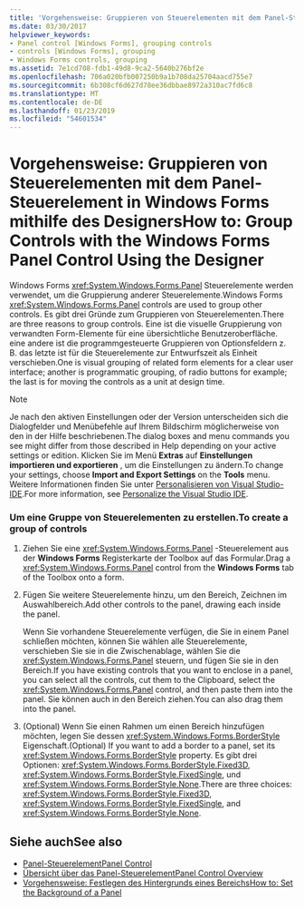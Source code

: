 ```yaml
---
title: 'Vorgehensweise: Gruppieren von Steuerelementen mit dem Panel-Steuerelement in Windows Forms mithilfe des Designers'
ms.date: 03/30/2017
helpviewer_keywords:
- Panel control [Windows Forms], grouping controls
- controls [Windows Forms], grouping
- Windows Forms controls, grouping
ms.assetid: 7e1cd708-fdb1-49d8-9ca2-5640b276bf2e
ms.openlocfilehash: 706a020bfb007250b9a1b708da25704aacd755e7
ms.sourcegitcommit: 6b308cf6d627d78ee36dbbae8972a310ac7fd6c8
ms.translationtype: MT
ms.contentlocale: de-DE
ms.lasthandoff: 01/23/2019
ms.locfileid: "54601534"
---
```

# <a name="how-to-group-controls-with-the-windows-forms-panel-control-using-the-designer"></a><span data-ttu-id="baebb-102">Vorgehensweise: Gruppieren von Steuerelementen mit dem Panel-Steuerelement in Windows Forms mithilfe des Designers</span><span class="sxs-lookup"><span data-stu-id="baebb-102">How to: Group Controls with the Windows Forms Panel Control Using the Designer</span></span>
<span data-ttu-id="baebb-103">Windows Forms <xref:System.Windows.Forms.Panel> Steuerelemente werden verwendet, um die Gruppierung anderer Steuerelemente.</span><span class="sxs-lookup"><span data-stu-id="baebb-103">Windows Forms <xref:System.Windows.Forms.Panel> controls are used to group other controls.</span></span> <span data-ttu-id="baebb-104">Es gibt drei Gründe zum Gruppieren von Steuerelementen.</span><span class="sxs-lookup"><span data-stu-id="baebb-104">There are three reasons to group controls.</span></span> <span data-ttu-id="baebb-105">Eine ist die visuelle Gruppierung von verwandten Form-Elemente für eine übersichtliche Benutzeroberfläche. eine andere ist die programmgesteuerte Gruppieren von Optionsfeldern z. B. das letzte ist für die Steuerelemente zur Entwurfszeit als Einheit verschieben.</span><span class="sxs-lookup"><span data-stu-id="baebb-105">One is visual grouping of related form elements for a clear user interface; another is programmatic grouping, of radio buttons for example; the last is for moving the controls as a unit at design time.</span></span>  
  
> [!NOTE]
>  <span data-ttu-id="baebb-106">Je nach den aktiven Einstellungen oder der Version unterscheiden sich die Dialogfelder und Menübefehle auf Ihrem Bildschirm möglicherweise von den in der Hilfe beschriebenen.</span><span class="sxs-lookup"><span data-stu-id="baebb-106">The dialog boxes and menu commands you see might differ from those described in Help depending on your active settings or edition.</span></span> <span data-ttu-id="baebb-107">Klicken Sie im Menü **Extras** auf **Einstellungen importieren und exportieren** , um die Einstellungen zu ändern.</span><span class="sxs-lookup"><span data-stu-id="baebb-107">To change your settings, choose **Import and Export Settings** on the **Tools** menu.</span></span> <span data-ttu-id="baebb-108">Weitere Informationen finden Sie unter [Personalisieren von Visual Studio-IDE](/visualstudio/ide/personalizing-the-visual-studio-ide).</span><span class="sxs-lookup"><span data-stu-id="baebb-108">For more information, see [Personalize the Visual Studio IDE](/visualstudio/ide/personalizing-the-visual-studio-ide).</span></span>  
  
### <a name="to-create-a-group-of-controls"></a><span data-ttu-id="baebb-109">Um eine Gruppe von Steuerelementen zu erstellen.</span><span class="sxs-lookup"><span data-stu-id="baebb-109">To create a group of controls</span></span>  
  
1.  <span data-ttu-id="baebb-110">Ziehen Sie eine <xref:System.Windows.Forms.Panel> -Steuerelement aus der **Windows Forms** Registerkarte der Toolbox auf das Formular.</span><span class="sxs-lookup"><span data-stu-id="baebb-110">Drag a <xref:System.Windows.Forms.Panel> control from the **Windows Forms** tab of the Toolbox onto a form.</span></span>  
  
2.  <span data-ttu-id="baebb-111">Fügen Sie weitere Steuerelemente hinzu, um den Bereich, Zeichnen im Auswahlbereich.</span><span class="sxs-lookup"><span data-stu-id="baebb-111">Add other controls to the panel, drawing each inside the panel.</span></span>  
  
     <span data-ttu-id="baebb-112">Wenn Sie vorhandene Steuerelemente verfügen, die Sie in einem Panel schließen möchten, können Sie wählen alle Steuerelemente, verschieben Sie sie in die Zwischenablage, wählen Sie die <xref:System.Windows.Forms.Panel> steuern, und fügen Sie sie in den Bereich.</span><span class="sxs-lookup"><span data-stu-id="baebb-112">If you have existing controls that you want to enclose in a panel, you can select all the controls, cut them to the Clipboard, select the <xref:System.Windows.Forms.Panel> control, and then paste them into the panel.</span></span> <span data-ttu-id="baebb-113">Sie können auch in den Bereich ziehen.</span><span class="sxs-lookup"><span data-stu-id="baebb-113">You can also drag them into the panel.</span></span>  
  
3.  <span data-ttu-id="baebb-114">(Optional) Wenn Sie einen Rahmen um einen Bereich hinzufügen möchten, legen Sie dessen <xref:System.Windows.Forms.BorderStyle> Eigenschaft.</span><span class="sxs-lookup"><span data-stu-id="baebb-114">(Optional) If you want to add a border to a panel, set its <xref:System.Windows.Forms.BorderStyle> property.</span></span> <span data-ttu-id="baebb-115">Es gibt drei Optionen: <xref:System.Windows.Forms.BorderStyle.Fixed3D>, <xref:System.Windows.Forms.BorderStyle.FixedSingle>, und <xref:System.Windows.Forms.BorderStyle.None>.</span><span class="sxs-lookup"><span data-stu-id="baebb-115">There are three choices: <xref:System.Windows.Forms.BorderStyle.Fixed3D>, <xref:System.Windows.Forms.BorderStyle.FixedSingle>, and <xref:System.Windows.Forms.BorderStyle.None>.</span></span>  
  
## <a name="see-also"></a><span data-ttu-id="baebb-116">Siehe auch</span><span class="sxs-lookup"><span data-stu-id="baebb-116">See also</span></span>
- [<span data-ttu-id="baebb-117">Panel-Steuerelement</span><span class="sxs-lookup"><span data-stu-id="baebb-117">Panel Control</span></span>](../../../../docs/framework/winforms/controls/panel-control-windows-forms.md)
- [<span data-ttu-id="baebb-118">Übersicht über das Panel-Steuerelement</span><span class="sxs-lookup"><span data-stu-id="baebb-118">Panel Control Overview</span></span>](../../../../docs/framework/winforms/controls/panel-control-overview-windows-forms.md)
- [<span data-ttu-id="baebb-119">Vorgehensweise: Festlegen des Hintergrunds eines Bereichs</span><span class="sxs-lookup"><span data-stu-id="baebb-119">How to: Set the Background of a Panel</span></span>](../../../../docs/framework/winforms/controls/how-to-set-the-background-of-a-windows-forms-panel.md)
